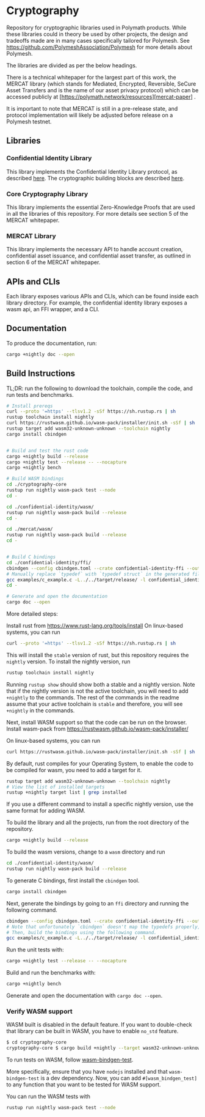 # Cryptography

Repository for cryptographic libraries used in Polymath products. While these libraries could in
theory be used by other projects, the design and tradeoffs made are in many cases specifically
tailored for Polymesh. See https://github.com/PolymeshAssociation/Polymesh for more details about
Polymesh.

The libraries are divided as per the below headings.

There is a technical whitepaper for the largest part of this work, the MERCAT library
(which stands for Mediated, Encrypted, Reversible, SeCure Asset Transfers and is the name of
our asset privacy protocol) which can be accessed publicly at
[https://polymath.network/resources][mercat-paper] .

It is important to note that MERCAT is still in a pre-release state, and protocol implementation
will likely be adjusted before release on a Polymesh testnet.

## Libraries

### Confidential Identity Library

This library implements the Confidential Identity Library protocol, as described
[here][wiki_main_design]. The cryptographic building blocks are described
[here][wiki_crypto_design].

### Core Cryptography Library

This library implements the essential Zero-Knowledge Proofs that are used in all the libraries
of this repository. For more details see section 5 of the MERCAT whitepaper.

### MERCAT Library

This library implements the necessary API to handle account creation, confidential asset
issuance, and confidential asset transfer, as outlined in section 6 of the MERCAT whitepaper.

## APIs and CLIs

Each library exposes various APIs and CLIs, which can be found inside
each library directory. For example, the confidential identity library
exposes a wasm api, an FFI wrapper, and a CLI.

## Documentation

To produce the documentation, run:

```bash
cargo +nightly doc --open
```

## Build Instructions

TL;DR: run the following to download the toolchain, compile the code,
and run tests and benchmarks.

```bash
# Install prereqs
curl --proto '=https' --tlsv1.2 -sSf https://sh.rustup.rs | sh
rustup toolchain install nightly
curl https://rustwasm.github.io/wasm-pack/installer/init.sh -sSf | sh
rustup target add wasm32-unknown-unknown --toolchain nightly
cargo install cbindgen


# Build and test the rust code
cargo +nightly build --release
cargo +nightly test --release -- --nocapture
cargo +nightly bench

# Build WASM bindings
cd ./cryptography-core
rustup run nightly wasm-pack test --node
cd -

cd ./confidential-identity/wasm/
rustup run nightly wasm-pack build --release
cd -

cd ./mercat/wasm/
rustup run nightly wasm-pack build --release
cd -


# Build C bindings
cd ./confidential-identity/ffi/
cbindgen --config cbindgen.toml --crate confidential-identity-ffi --output examples/c_example.h
# Manually replace `typedef` with `typedef struct` in the generated file
gcc examples/c_example.c -L../../target/release/ -l confidential_identity_ffi -o example.out
cd -

# Generate and open the documentation
cargo doc --open
```

More detailed steps:

Install rust from https://www.rust-lang.org/tools/install
On linux-based systems, you can run

```bash
curl --proto '=https' --tlsv1.2 -sSf https://sh.rustup.rs | sh
```

This will install the `stable` version of rust, but this repository
requires the `nightly` version. To install the nightly version, run

```bash
rustup toolchain install nightly
```

Running `rustup show` should show both a stable and a nightly version.
Note that if the nightly version is not the active toolchain, you will
need to add `+nightly` to the commands. The rest of the commands in the
readme assume that your active toolchain is `stable` and therefore, you
will see `+nightly` in the commands.

Next, install WASM support so that the code can be run on the browser.
Install wasm-pack from https://rustwasm.github.io/wasm-pack/installer/

On linux-based systems, you can run

```bash
curl https://rustwasm.github.io/wasm-pack/installer/init.sh -sSf | sh
```

By default, rust compiles for your Operating System, to enable the code
to be compiled for wasm, you need to add a target for it.

```bash
rustup target add wasm32-unknown-unknown --toolchain nightly
# View the list of installed targets
rustup +nightly target list | grep installed
```

If you use a different command to install a specific nightly version, use the same format for
adding WASM.

To build the library and all the projects, run from the root directory
of the repository.

```bash
cargo +nightly build --release
```

To build the wasm versions, change to a `wasm` directory and run

```bash
cd ./confidential-identity/wasm/
rustup run nightly wasm-pack build --release
```

To generate C bindings, first install the `cbindgen` tool.

```bash
cargo install cbindgen
```

Next, generate the bindings by going to an `ffi` directory and running
the following command.

```bash
cbindgen --config cbindgen.toml --crate confidential-identity-ffi --output examples/c_example.h
# Note that unfortunately `cbindgen` doesn't map the typedefs properly, so manually replace `typedef` with `typedef struct`.
# Then, build the bindings using the following command.
gcc examples/c_example.c -L../../target/release/ -l confidential_identity_ffi -o example.out
```

Run the unit tests with:

```bash
cargo +nightly test --release -- --nocapture
```

Build and run the benchmarks with:

```bash
cargo +nightly bench
```

Generate and open the documentation with `cargo doc --open`.

### Verify WASM support

WASM built is disabled in the default feature. If you want to double-check that library can be
built in WASM, you have to enable `no_std` feature.

```bash
$ cd cryptography-core
cryptography-core $ cargo build +nightly --target wasm32-unknown-unknown --no-default-features --features no_std
```

To run tests on WASM, follow [wasm-bindgen-test][wasm-bindgen-test].

More specifically, ensure that you have `nodejs` installed and that `wasm-bindgen-test` is a
dev dependency. Now, you can add `#[wasm_bindgen_test]` to any function that you want to be
tested for WASM support.

You can run the WASM tests with

```bash
rustup run nightly wasm-pack test --node
```

[wasm-bindgen-test]: https://rustwasm.github.io/docs/wasm-bindgen/wasm-bindgen-test/usage.html
[wiki_main_design]: https://polymath.atlassian.net/wiki/spaces/PC/pages/172523576/Asset+Granularity+Unique+Identity
[wiki_crypto_design]: https://polymath.atlassian.net/wiki/spaces/CE/pages/202571817/Claim+Proof+Prototype
[mercat-paper]: https://info.polymath.network/cs/c/?cta_guid=9dab4f08-f83b-4682-9aff-806161fadfa7&signature=AAH58kGwwttiprV_ahCcsg9jx4d7sDcTug&placement_guid=7b405314-ade5-48d5-8143-1622a545448a&click=34bcee43-5f48-4d28-b28f-71a27f9a901b&hsutk=b438673d645d6ae5ac515c177200a48e&canon=https%3A%2F%2Fpolymath.network%2Fresources&portal_id=4703451&redirect_url=APefjpGNTUtthjOVK6QYdk_-PL9D6OAzM2VCYb7J4LhcV3iCGtpU2IRpNw3ZYh-dU7CZpEGmueyCnKbsmj6KYiF23DUwQL_CB0uteyVXdrLMO0LO32kxSDhtnCK2kWZYwgk6XH47zFTvb_vPNlHLEN9FeceoaUSdrVaJ4pGzgFjL6q2XRWBDX_W0i4P28C0JZxnAKfM-UQH2VH2xWt2wyBvk9kcuV-bu42BOTu1RJSPSGy27MArSihbQVeL8Cccu0IUOK6Ld7vTEGanGK8dtDPUOzpEhkxmaOpwFfpoyDum-NaSZtBWNQ6fZhvEJhqz9NLBYFjju5w9REDT8Iso3jKIu0EM7cLsAivTS2DBgYofp_Q6-Dq6ubhw&__hstc=225977093.b438673d645d6ae5ac515c177200a48e.1593533608372.1603731569270.1604512109227.10&__hssc=225977093.1.1604512109227&__hsfp=4241984383
